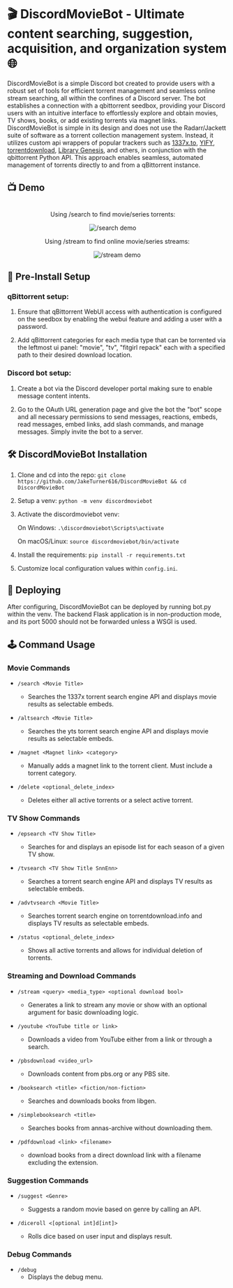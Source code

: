 # 🎬 DiscordMovieBot - Ultimate content searching, suggestion, acquisition, and organization system 🌐

DiscordMovieBot is a simple Discord bot created to provide users with a robust set of tools for efficient torrent management and seamless online stream searching, all within the confines of a Discord server. The bot establishes a connection with a qbittorrent seedbox, providing your Discord users with an intuitive interface to effortlessly explore and obtain movies, TV shows, books, or add existing torrents via magnet links. DiscordMovieBot is simple in its design and does not use the Radarr/Jackett suite of software as a torrent collection management system. Instead, it utilizes custom api wrappers of popular trackers such as [1337x.to](https://1337x.to), [YIFY](https://yts.mx), [torrentdownload](https://torrentdownload.info), [Library Genesis](https://libgen.is/), and others, in conjunction with the qbittorrent Python API. This approach enables seamless, automated management of torrents directly to and from a qBittorrent instance.

## 📺 Demo

<div style="text-align: center;">
  <div style="display: inline-block; margin-right: 20px;">
    <p>Using /search to find movie/series torrents:</p>
      <img src="https://github.com/JakeTurner616/DiscordMovieBot/raw/807170d8301014c7da00fb4b59a10a9fd6aeacf2/docs/demo0.gif" alt="/search demo">
  </div>

  <div style="display: inline-block;">
    <p>Using /stream to find online movie/series streams:</p>
      <img src="https://github.com/JakeTurner616/DiscordMovieBot/blob/e9ee7c7a065fe25e0bff433976f7bd7346adc440/docs/demo2.gif" alt="/stream demo">    
  </div>
</div>

## 🔧 Pre-Install Setup

### qBittorrent setup:

1) Ensure that qBittorrent WebUI access with authentication is configured on the seedbox by enabling the webui feature and adding a user with a password.

3) Add qBittorrent categories for each media type that can be torrented via the leftmost ui panel: "movie", "tv", "fitgirl repack" each with a specified path to their desired download location.

### Discord bot setup:

1) Create a bot via the Discord developer portal making sure to enable message content intents.
   
3) Go to the OAuth URL generation page and give the bot the "bot" scope and all necessary permissions to send messages, reactions, embeds, read messages, embed links, add slash commands, and manage messages. Simply invite the bot to a server.

## 🛠️ DiscordMovieBot Installation

1) Clone and cd into the repo:
  `git clone https://github.com/JakeTurner616/DiscordMovieBot && cd DiscordMovieBot`

3) Setup a venv:
  `python -m venv discordmoviebot`

4) Activate the discordmoviebot venv:
   
    On Windows:
     `.\discordmoviebot\Scripts\activate`
      
    On macOS/Linux:
      `source discordmoviebot/bin/activate`

5) Install the requirements:
   `pip install -r requirements.txt`

6) Customize local configuration values within `config.ini`.

## 🚀 Deploying

  After configuring, DiscordMovieBot can be deployed by running bot.py within the venv. The backend Flask application is in non-production mode, and its port 5000 should not be forwarded unless a WSGI is used.

## 🕹️ Command Usage

### Movie Commands

- `/search <Movie Title>`
  - Searches the 1337x torrent search engine API and displays movie results as selectable embeds.

- `/altsearch <Movie Title>`
  - Searches the yts torrent search engine API and displays movie results as selectable embeds.

- `/magnet <Magnet link> <category>`
  - Manually adds a magnet link to the torrent client. Must include a torrent category.

- `/delete <optional_delete_index>`
  - Deletes either all active torrents or a select active torrent.

### TV Show Commands

- `/epsearch <TV Show Title>`
  - Searches for and displays an episode list for each season of a given TV show.

- `/tvsearch <TV Show Title SnnEnn>`
  - Searches a torrent search engine API and displays TV results as selectable embeds.

- `/advtvsearch <Movie Title>`
  - Searches torrent search engine on torrentdownload.info and displays TV results as selectable embeds.

- `/status <optional_delete_index>`
  - Shows all active torrents and allows for individual deletion of torrents.

### Streaming and Download Commands

- `/stream <query> <media_type> <optional download bool>`
  - Generates a link to stream any movie or show with an optional argument for basic downloading logic.

- `/youtube <YouTube title or link>`
  - Downloads a video from YouTube either from a link or through a search.

- `/pbsdownload <video_url>`
  - Downloads content from pbs.org or any PBS site.

- `/booksearch <title> <fiction/non-fiction>`
  - Searches and downloads books from libgen.

- `/simplebooksearch <title>`
  - Searches books from annas-archive without downloading them.

- `/pdfdownload <link> <filename>`
  - download books from a direct download link with a filename excluding the extension.

### Suggestion Commands

- `/suggest <Genre>`
  - Suggests a random movie based on genre by calling an API.

- `/diceroll <[optional int]d[int]>`
  - Rolls dice based on user input and displays result.
 
### Debug Commands

- `/debug`
  - Displays the debug menu.
